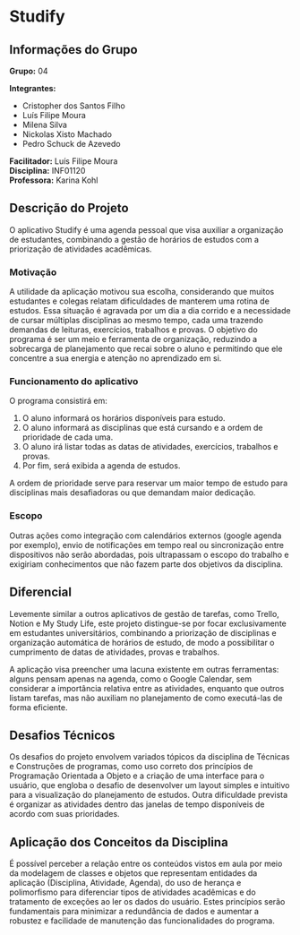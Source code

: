 # Studify

## Informações do Grupo

**Grupo:** 04

**Integrantes:**
- Cristopher dos Santos Filho
- Luís Filipe Moura
- Milena Silva
- Nickolas Xisto Machado
- Pedro Schuck de Azevedo

**Facilitador:** Luís Filipe Moura  
**Disciplina:** INF01120  
**Professora:** Karina Kohl

## Descrição do Projeto

O aplicativo Studify é uma agenda pessoal que visa auxiliar a organização de estudantes, combinando a gestão de horários de estudos com a priorização de atividades acadêmicas.

### Motivação

A utilidade da aplicação motivou sua escolha, considerando que muitos estudantes e colegas relatam dificuldades de manterem uma rotina de estudos. Essa situação é agravada por um dia a dia corrido e a necessidade de cursar múltiplas disciplinas ao mesmo tempo, cada uma trazendo demandas de leituras, exercícios, trabalhos e provas. O objetivo do programa é ser um meio e ferramenta de organização, reduzindo a sobrecarga de planejamento que recai sobre o aluno e permitindo que ele concentre a sua energia e atenção no aprendizado em si. 

### Funcionamento do aplicativo

O programa consistirá em:

1. O aluno informará os horários disponíveis para estudo.
2. O aluno informará as disciplinas que está cursando e a ordem de prioridade de cada uma.
3. O aluno irá listar todas as datas de atividades, exercícios, trabalhos e provas.
4. Por fim, será exibida a agenda de estudos.

A ordem de prioridade serve para reservar um maior tempo de estudo para disciplinas mais desafiadoras ou que demandam maior dedicação.

### Escopo

Outras ações como integração com calendários externos (google agenda por exemplo), envio de notificações em tempo real ou sincronização entre dispositivos não serão abordadas, pois ultrapassam o escopo do trabalho e exigiriam conhecimentos que não fazem parte dos objetivos da disciplina.

## Diferencial

Levemente similar a outros aplicativos de gestão de tarefas, como Trello, Notion e My Study Life, este projeto distingue-se por focar exclusivamente em estudantes universitários, combinando a priorização de disciplinas e organização automática de horários de estudo, de modo a possibilitar o cumprimento de datas de atividades, provas e trabalhos. 

A aplicação visa preencher uma lacuna existente em outras ferramentas: alguns pensam apenas na agenda, como o Google Calendar, sem considerar a importância relativa entre as atividades, enquanto que outros listam tarefas, mas não auxiliam no planejamento de como executá-las de forma eficiente.

## Desafios Técnicos

Os desafios do projeto envolvem variados tópicos da disciplina de Técnicas e Construções de programas, como uso correto dos princípios de Programação Orientada a Objeto e a criação de uma interface para o usuário, que engloba o desafio de desenvolver um layout simples e intuitivo para a visualização do planejamento de estudos. Outra dificuldade prevista é organizar as atividades dentro das janelas de tempo disponíveis de acordo com suas prioridades. 

## Aplicação dos Conceitos da Disciplina

É possível perceber a relação entre os conteúdos vistos em aula por meio da modelagem de classes e objetos que representam entidades da aplicação (Disciplina, Atividade, Agenda), do uso de herança e polimorfismo para diferenciar tipos de atividades acadêmicas e do tratamento de exceções ao ler os dados do usuário. Estes princípios serão fundamentais para minimizar a redundância de dados e aumentar a robustez e facilidade de manutenção das funcionalidades do programa.
